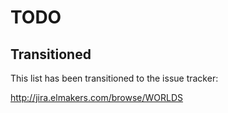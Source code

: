 # TODO

## Transitioned

This list has been transitioned to the issue tracker:

http://jira.elmakers.com/browse/WORLDS
